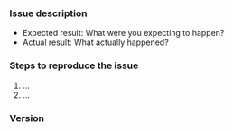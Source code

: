 ### Issue description
<!---
THIS ISSUE TRACKER IS FOR BUG/ISSUE REPORTING, NOT FOR HELP & SUPPORT. If you need help, please contact me on twitter.
- https://twitter.com/MaceCRN - Porter
- https://twitter.com/FaithfulBedrock - Official faithful bedrock twitter page

Any issues requesting updates to newer versions of MCPE that we do not support yet will be treated as spam.

Missing gameplay features are to be expected.
Please do not create issues for missing/un-implemented gameplay features - they will be closed.
-->

<!--- Write a short description about the issue -->

<!--- If you are reporting a regression or unexpected behaviour, please include the below information: -->
- Expected result: What were you expecting to happen?
- Actual result: What actually happened?

### Steps to reproduce the issue
<!--- help us find the problem by adding steps to reproduce the issue -->
1. ...
2. ...

### Version
<!--- You can check the pack manifest to see wich version you are using!


* ...
